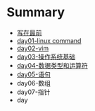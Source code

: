 # Summary

* [写在最前](README.md)
* [day01-linux command](chapter1.md)
* [day02-vim](day02-vim.md)
* [day03-操作系统基础](day03-操作系统基础.md)
* [day04-数据类型和运算符](day04-data-type-and-oprator.md)
* [day05-语句](day05-语句.md)
* day06-数组
* day07-指针
* day

